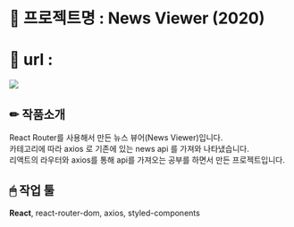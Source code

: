 # 📌 프로젝트명 : News Viewer (2020)

# 📎 url : 

![](https://images.velog.io/images/hyerimiya/post/b7812088-8f65-4f1e-875c-e0ed7bcd23af/1.png)


## ✏ 작품소개
React Router를 사용해서 만든 뉴스 뷰어(News Viewer)입니다.  
카테고리에 따라 axios 로 기존에 있는 news api 를 가져와 나타냈습니다.  
리액트의 라우터와 axios를 통해 api를 가져오는 공부를 하면서 만든 프로젝트입니다.

## 🖱 작업 툴
**React**, react-router-dom, axios, styled-components


